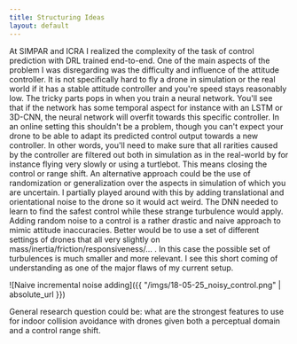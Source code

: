 ```yaml
---
title: Structuring Ideas
layout: default
---
```


At SIMPAR and ICRA I realized the complexity of the task of control prediction with DRL trained end-to-end. 
One of the main aspects of the problem I was disregarding was the difficulty and influence of the attitude controller.
It is not specifically hard to fly a drone in simulation or the real world if it has a stable attitude controller and you're speed stays reasonably low.
The tricky parts pops in when you train a neural network. 
You'll see that if the network has some temporal aspect for instance with an LSTM or 3D-CNN, the neural network will overfit towards this specific controller. 
In an online setting this shouldn't be a problem, though you can't expect your drone to be able to adapt its predicted control output towards a new controller.
In other words, you'll need to make sure that all rarities caused by the controller are filtered out both in simulation as in the real-world by for instance flying very slowly or using a turtlebot.
This means closing the control or range shift.
An alternative approach could be the use of randomization or generalization over the aspects in simulation of which you are uncertain. 
I partially played around with this by adding translational and orientational noise to the drone so it would act weird. 
The DNN needed to learn to find the safest control while these strange turbulence would apply.
Adding random noise to a control is a rather drastic and naive approach to mimic attitude inaccuracies. Better would be to use a set of different settings of drones that all very slightly on mass/inertia/friction/responsiveness/... . In this case the possible set of turbulences is much smaller and more relevant. 
I see this short coming of understanding as one of the major flaws of my current setup.

![Naive incremental noise adding]({{ "/imgs/18-05-25_noisy_control.png" | absolute_url }})

General research question could be: what are the strongest features to use for indoor collision avoidance with drones given both a perceptual domain and a control range shift. 



